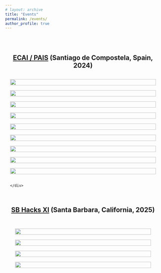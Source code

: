 ```yaml
---
# layout: archive
title: "Events"
permalink: /events/
author_profile: true
---
```


<!-- {% if site.talkmap_link == true %}

<p style="text-decoration:underline;"><a href="/talkmap.html">See a map of all the places I've given a talk!</a></p>

{% endif %} -->

<!-- {% for post in site.talks reversed %}
  {% include archive-single-talk.html %}
{% endfor %} -->

<div class="gallery" style="padding: 2rem 0;">
    <!--  -->
    <h2 style="text-align: center; margin-bottom: 2rem;"><a href="#">ECAI / PAIS</a> (Santiago de Compostela, Spain, 2024)</h2>
    <!--  -->
    <div class="gallery-grid" style="display: grid; grid-template-columns: repeat(auto-fill, minmax(250px, 1fr)); gap: 1rem; padding: 0 1rem;">
                <div class="project-image" style="flex: 1; max-width: 100%;">
            <a href="https://jlesner0.ackop.com/ecai_2024_selected/p0025_PXL_20241022_111756443.MP.jpg" target="_blank">  
                <img src="https://jlesner0.ackop.com/ecai_2024_selected/p0025_PXL_20241022_111756443.MP.jpg" alt="" style="width: 100%; height: auto;">
            </a>
        </div>
        <div class="project-image" style="flex: 1; max-width: 100%;">
            <a href="https://jlesner0.ackop.com/ecai_2024_selected/p0046_PXL_20241023_135515452.jpg" target="_blank">  
                <img src="https://jlesner0.ackop.com/ecai_2024_selected/p0046_PXL_20241023_135515452.jpg" alt="" style="width: 100%; height: auto;">
            </a>
        </div>
        <div class="project-image" style="flex: 1; max-width: 100%;">
            <a href="https://jlesner0.ackop.com/ecai_2024_selected/p0010_PXL_20241023_114249498.jpg" target="_blank">  
                <img src="https://jlesner0.ackop.com/ecai_2024_selected/p0010_PXL_20241023_114249498.jpg" alt="" style="width: 100%; height: auto;">
            </a>
        </div>
        <div class="project-image" style="flex: 1; max-width: 100%;">
            <a href="https://jlesner0.ackop.com/ecai_2024_selected/p0020_PXL_20241022_112416350.jpg" target="_blank">  
                <img src="https://jlesner0.ackop.com/ecai_2024_selected/p0020_PXL_20241022_112416350.jpg" alt="" style="width: 100%; height: auto;">
            </a>
        </div>
        <div class="project-image" style="flex: 1; max-width: 100%;">
            <a href="https://jlesner0.ackop.com/ecai_2024_selected/p0030_PXL_20241023_131053269.jpg" target="_blank">  
                <img src="https://jlesner0.ackop.com/ecai_2024_selected/p0030_PXL_20241023_131053269.jpg" alt="" style="width: 100%; height: auto;">
            </a>
        </div>
        <div class="project-image" style="flex: 1; max-width: 100%;">
            <a href="https://jlesner0.ackop.com/ecai_2024_selected/p0034_PXL_20241023_131059695.jpg" target="_blank">  
                <img src="https://jlesner0.ackop.com/ecai_2024_selected/p0034_PXL_20241023_131059695.jpg" alt="" style="width: 100%; height: auto;">
            </a>
        </div>
        <div class="project-image" style="flex: 1; max-width: 100%;">
            <a href="https://jlesner0.ackop.com/ecai_2024_selected/p0036_PXL_20241023_131130872.jpg" target="_blank">  
                <img src="https://jlesner0.ackop.com/ecai_2024_selected/p0036_PXL_20241023_131130872.jpg" alt="" style="width: 100%; height: auto;">
            </a>
        </div>
        <div class="project-image" style="flex: 1; max-width: 100%;">
            <a href="https://jlesner0.ackop.com/ecai_2024_selected/p0040_PXL_20241023_080957423_b.jpg" target="_blank">  
                <img src="https://jlesner0.ackop.com/ecai_2024_selected/p0040_PXL_20241023_080957423_b.jpg" alt="" style="width: 100%; height: auto;">
            </a>
        </div>
        <div class="project-image" style="flex: 1; max-width: 100%;">
            <a href="https://jlesner0.ackop.com/ecai_2024_selected/p0042_PXL_20241023_103509052_b.jpg" target="_blank">  
                <img src="https://jlesner0.ackop.com/ecai_2024_selected/p0042_PXL_20241023_103509052_b.jpg" alt="" style="width: 100%; height: auto;">
            </a>
        </div>


    </div>
  

  <h2 style="text-align: center; margin-bottom: 2rem;"><a href="#">SB Hacks XI</a> (Santa Barbara, California, 2025)</h2>
  
  <div class="gallery-grid" style="display: grid; grid-template-columns: repeat(auto-fill, minmax(250px, 1fr)); gap: 1rem; padding: 0 1rem;">
        <!-- <div class="project-image" style="flex: 1; max-width: 100%;">
            <a href="https://jlesner0.ackop.com/sbhack_2025_selected/p0005_sbhacks_countdown.jpg" target="_blank">  
                <img src="https://jlesner0.ackop.com/sbhack_2025_selected/p0005_sbhacks_countdown.jpg" alt="" style="width: 100%; height: auto;">
            </a>
        </div> -->
        <div class="project-image" style="flex: 1; max-width: 100%;">
            <a href="https://jlesner0.ackop.com/sbhack_2025_selected/p0010_sbhack2025.jpg" target="_blank">  
                <img src="https://jlesner0.ackop.com/sbhack_2025_selected/p0010_sbhack2025.jpg" alt="" style="width: 100%; height: auto;">
            </a>
        </div>
        <div class="project-image" style="flex: 1; max-width: 100%;">
            <a href="https://jlesner0.ackop.com/sbhack_2025_selected/p0020_sbhack2025.jpg" target="_blank">  
                <img src="https://jlesner0.ackop.com/sbhack_2025_selected/p0020_sbhack2025.jpg" alt="" style="width: 100%; height: auto;">
            </a>
        </div>
        <div class="project-image" style="flex: 1; max-width: 100%;">
            <a href="https://jlesner0.ackop.com/sbhack_2025_selected/p0030_sbhack2025.jpg" target="_blank">  
                <img src="https://jlesner0.ackop.com/sbhack_2025_selected/p0030_sbhack2025.jpg" alt="" style="width: 100%; height: auto;">
            </a>
        </div>
<!--  -->
        <div class="project-image" style="flex: 1; max-width: 100%;">
            <a href="https://jlesner0.ackop.com/sbhack_2025_selected/p0030_sbhack2025.jpg" target="_blank">  
                <img src="https://jlesner0.ackop.com/sbhack_2025_selected/p0030_sbhack2025.jpg" alt="" style="width: 100%; height: auto;">
            </a>
        </div>

  </div>




</div>
  
<!-- </section> -->
